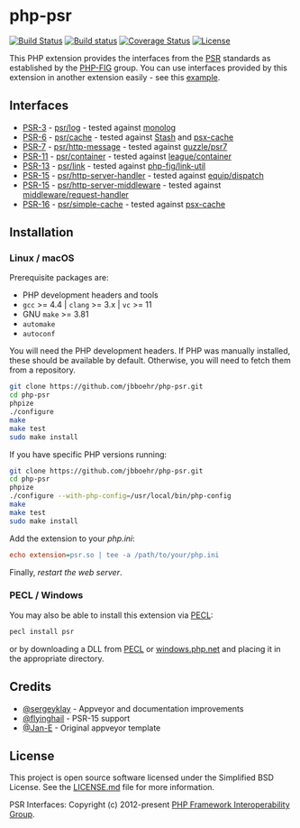 
# php-psr

[![Build Status][:badge-travis:]][:build-travis:]
[![Build status][:badge-appveyor:]][:build-appveyor:]
[![Coverage Status][:badge-coveralls:]][:build-coveralls:]
[![License][:badge-license:]][:ext-license:]

This PHP extension provides the interfaces from the [PSR][:psr-fig:] standards as established by the [PHP-FIG][:php-fig:] group.
You can use interfaces provided by this extension in another extension easily - see this [example][:example:].

## Interfaces

- [PSR-3][:psr-3:] - [psr/log][:psr-log:] - tested against [monolog][:monolog:]
- [PSR-6][:psr-6:] - [psr/cache][:psr-cache:] - tested against [Stash][:stash:] and [psx-cache][:psx-cache:]
- [PSR-7][:psr-7:] - [psr/http-message][:psr-http-message:] - tested against [guzzle/psr7][:guzzle:]
- [PSR-11][:psr-11:] - [psr/container][:psr-container:] - tested against [league/container][:league-container:]
- [PSR-13][:psr-13:] - [psr/link][:psr-link:] - tested against [php-fig/link-util][:link-util:]
- [PSR-15][:psr-15:] - [psr/http-server-handler][:psr-http-server-handler:] - tested against [equip/dispatch][:dispatch:]
- [PSR-15][:psr-15:] - [psr/http-server-middleware][:psr-http-server-middleware:] - tested against [middleware/request-handler][:request-handler:]
- [PSR-16][:psr-16:] - [psr/simple-cache][:psr-simple-cache:] - tested against [psx-cache][:psx-cache:]

## Installation

### Linux / macOS

Prerequisite packages are:

- PHP development headers and tools
- `gcc` >= 4.4 | `clang` >= 3.x | `vc` >= 11
- GNU `make` >= 3.81
- `automake`
- `autoconf`

You will need the PHP development headers. If PHP was manually installed, these should be available by default. Otherwise, you will need to fetch them from a repository.

```bash
git clone https://github.com/jbboehr/php-psr.git
cd php-psr
phpize
./configure
make
make test
sudo make install
```

If you have specific PHP versions running:

```bash
git clone https://github.com/jbboehr/php-psr.git
cd php-psr
phpize
./configure --with-php-config=/usr/local/bin/php-config
make
make test
sudo make install
```

Add the extension to your *php.ini*:

```ini
echo extension=psr.so | tee -a /path/to/your/php.ini
```

Finally, _restart the web server_.

### PECL / Windows

You may also be able to install this extension via [PECL][:pecl-psr:]:

```bash
pecl install psr
```

or by downloading a DLL from [PECL][:pecl-psr:] or [windows.php.net][:windows-psr:] and placing it in the appropriate directory.

## Credits

* [@sergeyklay][:github-sergeyklay:] - Appveyor and documentation improvements
* [@flyinghail][:github-flyinghail:] - PSR-15 support
* [@Jan-E][:github-jan-e:] - Original appveyor template

## License

This project is open source software licensed under the Simplified BSD License.
See the [LICENSE.md][:ext-license:] file for more information.

PSR Interfaces: Copyright (c) 2012-present [PHP Framework Interoperability Group][:php-fig:].

[:psr-fig:]: https://www.php-fig.org/psr
[:php-fig:]: https://www.php-fig.org
[:pecl-psr:]: https://pecl.php.net/package/psr
[:badge-travis:]: https://travis-ci.org/jbboehr/php-psr.svg?branch=master
[:badge-appveyor:]: https://ci.appveyor.com/api/projects/status/x1ymkqggy1mkl0ux/branch/master?svg=true
[:badge-coveralls:]: https://coveralls.io/repos/jbboehr/php-psr/badge.svg?branch=master&service=github
[:badge-license:]: https://img.shields.io/badge/license-BSD-brightgreen.svg
[:build-travis:]: https://travis-ci.org/jbboehr/php-psr
[:build-appveyor:]: https://ci.appveyor.com/project/jbboehr/php-psr/branch/master
[:build-coveralls:]: https://coveralls.io/github/jbboehr/php-psr?branch=master
[:ext-license:]: https://github.com/jbboehr/php-psr/blob/master/LICENSE.md
[:example:]: https://github.com/jbboehr/php-handlebars/blob/v0.7.1/impl.c#L213-L215
[:psr-3:]: http://www.php-fig.org/psr/psr-3
[:psr-log:]: https://github.com/php-fig/log
[:monolog:]: https://github.com/Seldaek/monolog
[:psr-6:]: https://www.php-fig.org/psr/psr-6
[:psr-cache:]: https://github.com/php-fig/cache
[:stash:]: https://github.com/tedious/Stash
[:psx-cache:]: https://github.com/apioo/psx-cache
[:psr-7:]: https://www.php-fig.org/psr/psr-7
[:psr-http-message:]: https://github.com/php-fig/http-message
[:guzzle:]: https://github.com/guzzle/psr7
[:psr-11:]: https://www.php-fig.org/psr/psr-11
[:psr-container:]: https://github.com/php-fig/container
[:league-container:]: https://github.com/thephpleague/container
[:psr-13:]: https://www.php-fig.org/psr/psr-13
[:psr-link:]: https://github.com/php-fig/link
[:link-util:]: https://github.com/php-fig/link-util
[:psr-16:]: https://www.php-fig.org/psr/psr-16
[:psr-simple-cache:]: https://github.com/php-fig/simple-cache
[:windows-psr:]: http://windows.php.net/downloads/pecl/releases/psr/
[:github-sergeyklay:]: https://github.com/sergeyklay
[:github-jan-e:]: https://github.com/Jan-E
[:github-flyinghail:]: https://github.com/flyinghail
[:psr-15:]: http://www.php-fig.org/psr/psr-15
[:psr-http-server-handler:]: https://github.com/php-fig/http-server-handler
[:psr-http-server-middleware:]: https://github.com/php-fig/http-server-middleware
[:dispatch:]: https://github.com/equip/dispatch
[:request-handler:]: https://github.com/middlewares/request-handler
